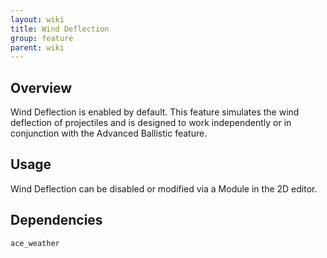 ```yaml
---
layout: wiki
title: Wind Deflection
group: feature
parent: wiki
---
```


## Overview

Wind Deflection is enabled by default. This feature simulates the wind deflection of projectiles and is designed to work independently or in conjunction with the Advanced Ballistic feature.


## Usage

Wind Deflection can be disabled or modified via a Module in the 2D editor.


## Dependencies

`ace_weather`
